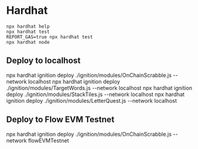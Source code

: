 # Hardhat
 
 ```shell
 npx hardhat help
 npx hardhat test
 REPORT_GAS=true npx hardhat test
 npx hardhat node
 ```

## Deploy to localhost
npx hardhat ignition deploy ./ignition/modules/OnChainScrabble.js --network localhost
npx hardhat ignition deploy ./ignition/modules/TargetWords.js --network localhost
npx hardhat ignition deploy ./ignition/modules/StackTiles.js --network localhost
npx hardhat ignition deploy ./ignition/modules/LetterQuest.js --network localhost

## Deploy to Flow EVM Testnet
npx hardhat ignition deploy ./ignition/modules/OnChainScrabble.js --network flowEVMTestnet